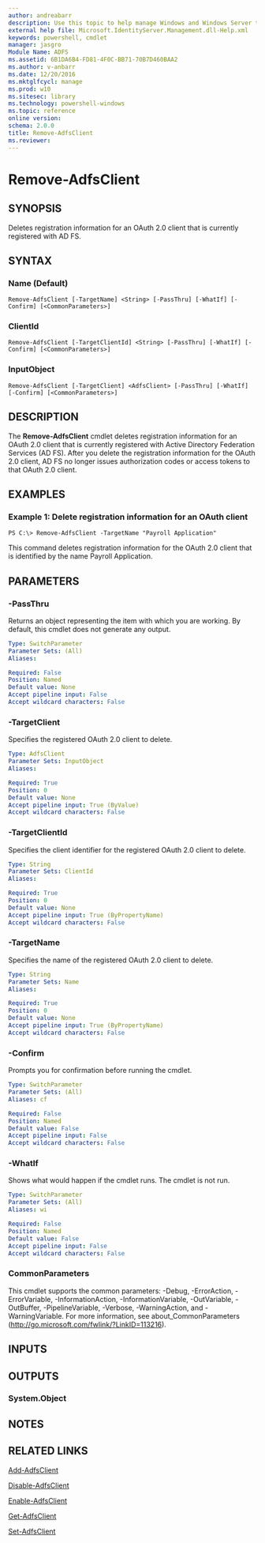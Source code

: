 ```yaml
---
author: andreabarr
description: Use this topic to help manage Windows and Windows Server technologies with Windows PowerShell.
external help file: Microsoft.IdentityServer.Management.dll-Help.xml
keywords: powershell, cmdlet
manager: jasgro
Module Name: ADFS
ms.assetid: 6B1DA6B4-FD81-4F0C-BB71-70B7D460BAA2
ms.author: v-anbarr
ms.date: 12/20/2016
ms.mktglfcycl: manage
ms.prod: w10
ms.sitesec: library
ms.technology: powershell-windows
ms.topic: reference
online version: 
schema: 2.0.0
title: Remove-AdfsClient
ms.reviewer:
---
```


# Remove-AdfsClient

## SYNOPSIS
Deletes registration information for an OAuth 2.0 client that is currently registered with AD FS.

## SYNTAX

### Name (Default)
```
Remove-AdfsClient [-TargetName] <String> [-PassThru] [-WhatIf] [-Confirm] [<CommonParameters>]
```

### ClientId
```
Remove-AdfsClient [-TargetClientId] <String> [-PassThru] [-WhatIf] [-Confirm] [<CommonParameters>]
```

### InputObject
```
Remove-AdfsClient [-TargetClient] <AdfsClient> [-PassThru] [-WhatIf] [-Confirm] [<CommonParameters>]
```

## DESCRIPTION
The **Remove-AdfsClient** cmdlet deletes registration information for an OAuth 2.0 client that is currently registered with Active Directory Federation Services (AD FS).
After you delete the registration information for the OAuth 2.0 client, AD FS no longer issues authorization codes or access tokens to that OAuth 2.0 client.

## EXAMPLES

### Example 1: Delete registration information for an OAuth client
```
PS C:\> Remove-AdfsClient -TargetName "Payroll Application"
```

This command deletes registration information for the OAuth 2.0 client that is identified by the name Payroll Application.

## PARAMETERS

### -PassThru
Returns an object representing the item with which you are working.
By default, this cmdlet does not generate any output.

```yaml
Type: SwitchParameter
Parameter Sets: (All)
Aliases: 

Required: False
Position: Named
Default value: None
Accept pipeline input: False
Accept wildcard characters: False
```

### -TargetClient
Specifies the registered OAuth 2.0 client to delete.

```yaml
Type: AdfsClient
Parameter Sets: InputObject
Aliases: 

Required: True
Position: 0
Default value: None
Accept pipeline input: True (ByValue)
Accept wildcard characters: False
```

### -TargetClientId
Specifies the client identifier for the registered OAuth 2.0 client to delete.

```yaml
Type: String
Parameter Sets: ClientId
Aliases: 

Required: True
Position: 0
Default value: None
Accept pipeline input: True (ByPropertyName)
Accept wildcard characters: False
```

### -TargetName
Specifies the name of the registered OAuth 2.0 client to delete.

```yaml
Type: String
Parameter Sets: Name
Aliases: 

Required: True
Position: 0
Default value: None
Accept pipeline input: True (ByPropertyName)
Accept wildcard characters: False
```

### -Confirm
Prompts you for confirmation before running the cmdlet.

```yaml
Type: SwitchParameter
Parameter Sets: (All)
Aliases: cf

Required: False
Position: Named
Default value: False
Accept pipeline input: False
Accept wildcard characters: False
```

### -WhatIf
Shows what would happen if the cmdlet runs.
The cmdlet is not run.

```yaml
Type: SwitchParameter
Parameter Sets: (All)
Aliases: wi

Required: False
Position: Named
Default value: False
Accept pipeline input: False
Accept wildcard characters: False
```

### CommonParameters
This cmdlet supports the common parameters: -Debug, -ErrorAction, -ErrorVariable, -InformationAction, -InformationVariable, -OutVariable, -OutBuffer, -PipelineVariable, -Verbose, -WarningAction, and -WarningVariable. For more information, see about_CommonParameters (http://go.microsoft.com/fwlink/?LinkID=113216).

## INPUTS

## OUTPUTS

### System.Object

## NOTES

## RELATED LINKS

[Add-AdfsClient](./Add-AdfsClient.md)

[Disable-AdfsClient](./Disable-AdfsClient.md)

[Enable-AdfsClient](./Enable-AdfsClient.md)

[Get-AdfsClient](./Get-AdfsClient.md)

[Set-AdfsClient](./Set-AdfsClient.md)

